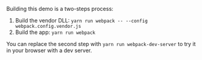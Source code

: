 Building this demo is a two-steps process:
1. Build the vendor DLL: `yarn run webpack -- --config webpack.config.vendor.js`
2. Build the app: `yarn run webpack`

You can replace the second step with `yarn run webpack-dev-server` to try it in your browser with a dev server.